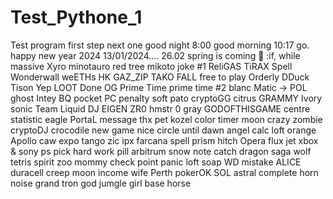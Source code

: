 # Test_Pythone_1
Test program
first step
next one
good night
8:00
good morning
10:17
go.
happy new year 2024
13/01/2024....
26.02 spring is coming
🎁
:if, while massive
Xyro 
minotauro
red tree
mikoto
joke #1
ReliGAS
TiRAX
Spell
Wonderwall
weETHs
HK
GAZ_ZIP
TAKO FALL
free to play
Orderly
DDuck
Tison
Yep
LOOT
Done
OG
Prime Time
prime time #2
blanc
Matic -> POL
ghost
Intey
BQ
pocket PC
penalty
soft
pato
cryptoGG
citrus
GRAMMY
Ivory 
sonic
Team Liquid
DJ
EIGEN
ZR0
hmstr 0
gray
GODOFTHISGAME
centre
statistic
eagle 
PortaL
message
thx
pet
kozel
color
timer
moon
crazy zombie
cryptoDJ
crocodile
new game
nice 
circle
until dawn
angel
calc
loft
orange
Apollo
caw
expo
tango
zic
ipx
farcana
spell prism
hitch
Opera
flux
jet
xbox & sony ps
pick
hard work
pill
arbitrum
snow
note
catch
dragon
saga
wolf
tetris
spirit
zoo
mommy
check point
panic
loft
soap
WD
mistake
ALICE
duracell
creep
moon
income
wife
Perth
pokerOK
SOL
astral
complete
horn
noise
grand
tron
god
jumgle
girl
base
horse

